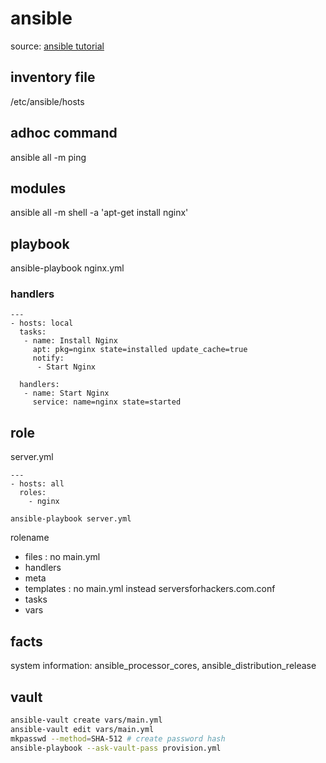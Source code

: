 # ansible

source: [ansible tutorial](https://serversforhackers.com/c/an-ansible-tutorial)

## inventory file
/etc/ansible/hosts

## adhoc command
ansible all -m ping

## modules
ansible all -m shell -a 'apt-get install nginx'

## playbook
ansible-playbook  nginx.yml

### handlers
```
---
- hosts: local
  tasks:
   - name: Install Nginx
     apt: pkg=nginx state=installed update_cache=true
     notify:
      - Start Nginx

  handlers:
   - name: Start Nginx
     service: name=nginx state=started
```

## role
server.yml
```
---
- hosts: all
  roles:
    - nginx
```

`ansible-playbook server.yml`

rolename
 - files : no main.yml
 - handlers
 - meta
 - templates : no main.yml instead serversforhackers.com.conf
 - tasks
 - vars

## facts
system information: ansible_processor_cores, ansible_distribution_release

## vault
```bash
ansible-vault create vars/main.yml
ansible-vault edit vars/main.yml
mkpasswd --method=SHA-512 # create password hash
ansible-playbook --ask-vault-pass provision.yml
```
